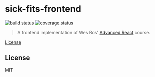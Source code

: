 # sick-fits-frontend

[![build status](https://img.shields.io/travis/tanem/sick-fits-frontend?style=flat-square)](https://travis-ci.org/tanem/sick-fits-frontend)
[![coverage status](https://img.shields.io/coveralls/tanem/sick-fits-frontend?style=flat-square)](https://coveralls.io/r/tanem/sick-fits-frontend)

> A frontend implementation of Wes Bos' [Advanced React](https://advancedreact.com/) course.

[License](#license)

## License

MIT
